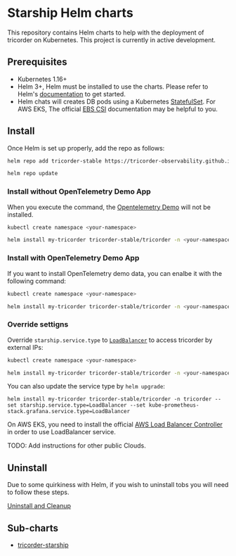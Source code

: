 # Starship Helm charts

This repository contains Helm charts to help with the deployment of tricorder on Kubernetes. This project is currently in active development.

## Prerequisites
- Kubernetes 1.16+
- Helm 3+, Helm must be installed to use the charts. Please refer to Helm's [documentation](https://helm.sh/docs/) to get started.
- Helm chats will creates DB pods using a Kubernetes [StatefulSet](https://kubernetes.io/docs/concepts/workloads/controllers/statefulset/). For AWS EKS, The official [EBS CSI](https://docs.aws.amazon.com/eks/latest/userguide/ebs-csi.html) documentation may be helpful to you.

## Install

Once Helm is set up properly, add the repo as follows:

```bash
helm repo add tricorder-stable https://tricorder-observability.github.io/helm-charts

helm repo update
```

### Install without OpenTelemetry Demo App

When you execute the command, the [Opentelemetry Demo](https://github.com/open-telemetry/opentelemetry-demo) will not be installed.

```bash
kubectl create namespace <your-namespace>

helm install my-tricorder tricorder-stable/tricorder -n <your-namespace>
```

### Install with OpenTelemetry Demo App
If you want to install OpenTelemetry demo data, you can enalbe it with the following command:

```bash
kubectl create namespace <your-namespace>

helm install my-tricorder tricorder-stable/tricorder -n <your-namespace> --set opentelemetry-demo.enabled=true
```

### Override settigns

Override `starship.service.type` to [`LoadBalancer`](https://kubernetes.io/docs/concepts/services-networking/service/) to access tricorder by external IPs:

```bash
kubectl create namespace <your-namespace>

helm install my-tricorder tricorder-stable/tricorder -n <your-namespace> --set starship.service.type=LoadBalancer --set kube-prometheus-stack.grafana.service.type=LoadBalancer
```

You can also update the service type by `helm upgrade`:
```
helm install my-tricorder tricorder-stable/tricorder -n tricorder --set starship.service.type=LoadBalancer --set kube-prometheus-stack.grafana.service.type=LoadBalancer
```

On AWS EKS, you need to install the official [AWS Load Balancer Controller](https://docs.aws.amazon.com/eks/latest/userguide/aws-load-balancer-controller.html) in order to use LoadBalancer service.

TODO: Add instructions for other public Clouds.


## Uninstall
Due to some quirkiness with Helm, if you wish to uninstall tobs you will need to follow these steps.

[Uninstall and Cleanup](./docs/uninstall.md)

## Sub-charts
- [tricorder-starship](./charts/tricorder/charts/starship/README.md)
